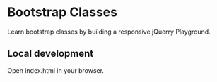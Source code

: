 # Bootstrap Classes

Learn bootstrap classes by building a responsive jQuerry Playground.

## Local development

Open index.html in your browser.
